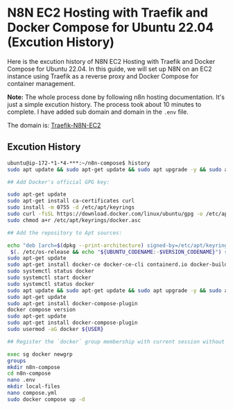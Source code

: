 # N8N EC2 Hosting with Traefik and Docker Compose for Ubuntu 22.04 (Excution History)

Here is the excution history of N8N EC2 Hosting with Traefik and Docker Compose for Ubuntu 22.04. In this guide, we will set up N8N on an EC2 instance using Traefik as a reverse proxy and Docker Compose for container management.

**Note:** The whole process done by following n8n hosting documentation. It's just a simple excution history. The process took about 10 minutes to complete. I have added sub domain and domain in the `.env` file.

The domain is: [Traefik-N8N-EC2](https://mujibulation.mujibulhaquetanim.dev)

## Excution History

```bash
ubuntu@ip-172-*1-*4-***:~/n8n-compose$ history
sudo apt update && sudo apt-get update && sudo apt upgrade -y && sudo apt-get upgrade -y

## Add Docker's official GPG key:

sudo apt-get update
sudo apt-get install ca-certificates curl
sudo install -m 0755 -d /etc/apt/keyrings
sudo curl -fsSL https://download.docker.com/linux/ubuntu/gpg -o /etc/apt/keyrings/docker.asc
sudo chmod a+r /etc/apt/keyrings/docker.asc

## Add the repository to Apt sources:

echo "deb [arch=$(dpkg --print-architecture) signed-by=/etc/apt/keyrings/docker.asc] https://download.docker.com/linux/ubuntu \
 $(. /etc/os-release && echo "${UBUNTU_CODENAME:-$VERSION_CODENAME}") stable" | sudo tee /etc/apt/sources.list.d/docker.list > /dev/null
sudo apt-get update
sudo apt-get install docker-ce docker-ce-cli containerd.io docker-buildx-plugin docker-compose-plugin
sudo systemctl status docker
sudo systemctl start docker
sudo systemctl status docker
sudo apt update && sudo apt-get update && sudo apt upgrade -y && sudo apt-get upgrade -y
sudo apt-get update
sudo apt-get install docker-compose-plugin
docker compose version
sudo apt-get update
sudo apt-get install docker-compose-plugin
sudo usermod -aG docker ${USER}

## Register the `docker` group membership with current session without changing your primary group

exec sg docker newgrp
groups
mkdir n8n-compose
cd n8n-compose
nano .env
mkdir local-files
nano compose.yml
sudo docker compose up -d
```
